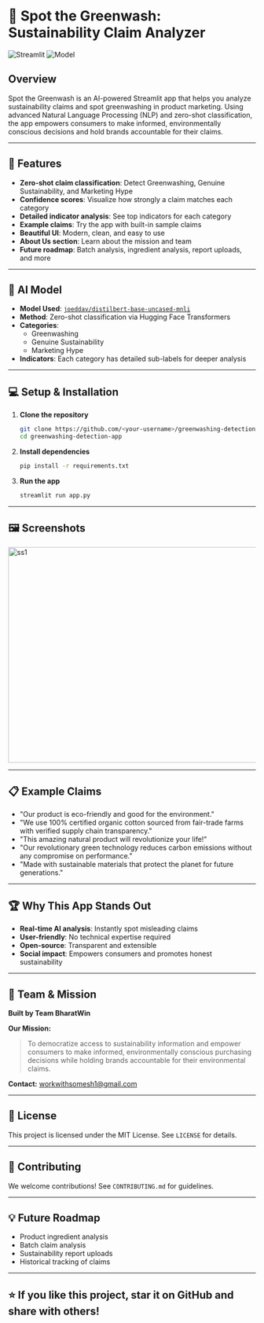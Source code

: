 # 🌱 Spot the Greenwash: Sustainability Claim Analyzer

![Streamlit](https://img.shields.io/badge/Built%20With-Streamlit-green?style=flat-square) ![Model](https://img.shields.io/badge/Model-DistilBERT%20MNLI-blue?style=flat-square)

## Overview

Spot the Greenwash is an AI-powered Streamlit app that helps you analyze sustainability claims and spot greenwashing in product marketing. Using advanced Natural Language Processing (NLP) and zero-shot classification, the app empowers consumers to make informed, environmentally conscious decisions and hold brands accountable for their claims.

---

## 🚀 Features
- **Zero-shot claim classification**: Detect Greenwashing, Genuine Sustainability, and Marketing Hype
- **Confidence scores**: Visualize how strongly a claim matches each category
- **Detailed indicator analysis**: See top indicators for each category
- **Example claims**: Try the app with built-in sample claims
- **Beautiful UI**: Modern, clean, and easy to use
- **About Us section**: Learn about the mission and team
- **Future roadmap**: Batch analysis, ingredient analysis, report uploads, and more

---

## 🧠 AI Model
- **Model Used**: [`joeddav/distilbert-base-uncased-mnli`](https://huggingface.co/joeddav/distilbert-base-uncased-mnli)
- **Method**: Zero-shot classification via Hugging Face Transformers
- **Categories**:
  - Greenwashing
  - Genuine Sustainability
  - Marketing Hype
- **Indicators**: Each category has detailed sub-labels for deeper analysis

---

## 💻 Setup & Installation

1. **Clone the repository**
   ```bash
   git clone https://github.com/<your-username>/greenwashing-detection-app.git
   cd greenwashing-detection-app
   ```
2. **Install dependencies**
   ```bash
   pip install -r requirements.txt
   ```
3. **Run the app**
   ```bash
   streamlit run app.py
   ```

---


## 🖼️ Screenshots

<img width="947" height="439" alt="ss1" src="https://github.com/user-attachments/assets/c190059a-849e-4dc2-a721-65a5cb81f5d9" />

---

## 📋 Example Claims
- "Our product is eco-friendly and good for the environment."
- "We use 100% certified organic cotton sourced from fair-trade farms with verified supply chain transparency."
- "This amazing natural product will revolutionize your life!"
- "Our revolutionary green technology reduces carbon emissions without any compromise on performance."
- "Made with sustainable materials that protect the planet for future generations."

---

## 🏆 Why This App Stands Out
- **Real-time AI analysis**: Instantly spot misleading claims
- **User-friendly**: No technical expertise required
- **Open-source**: Transparent and extensible
- **Social impact**: Empowers consumers and promotes honest sustainability

---

## 👥 Team & Mission
**Built by Team BharatWin**

**Our Mission:**
> To democratize access to sustainability information and empower consumers to make informed, environmentally conscious purchasing decisions while holding brands accountable for their environmental claims.

**Contact:** workwithsomesh1@gmail.com

---

## 📄 License
This project is licensed under the MIT License. See `LICENSE` for details.

---

## 🙌 Contributing
We welcome contributions! See `CONTRIBUTING.md` for guidelines.

---

## 💡 Future Roadmap
- Product ingredient analysis
- Batch claim analysis
- Sustainability report uploads
- Historical tracking of claims

---

## ⭐ If you like this project, star it on GitHub and share with others!
